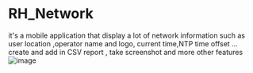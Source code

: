 # RH_Network
it's a mobile application that display a lot of  network information such as user  location ,operator name and logo, current time,NTP time offset ...
create and  add in CSV report , take screenshot and more other features
![image](https://user-images.githubusercontent.com/51706724/145727575-a7d9cb02-2b20-41cf-98b1-681f6381e475.png)

